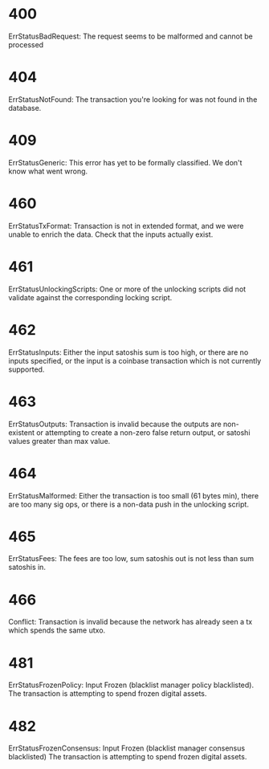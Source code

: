 # 400
ErrStatusBadRequest: The request seems to be malformed and cannot be processed

# 404
ErrStatusNotFound: The transaction you're looking for was not found in the database.

# 409
ErrStatusGeneric: This error has yet to be formally classified. We don't know what went wrong.

# 460
ErrStatusTxFormat: Transaction is not in extended format, and we were unable to enrich the data. Check that the inputs actually exist.

# 461
ErrStatusUnlockingScripts: One or more of the unlocking scripts did not validate against the corresponding locking script.

# 462
ErrStatusInputs: Either the input satoshis sum is too high, or there are no inputs specified, or the input is a coinbase transaction which is not currently supported.

# 463
ErrStatusOutputs: Transaction is invalid because the outputs are non-existent or attempting to create a non-zero false return output, or satoshi values greater than max value.

# 464
ErrStatusMalformed: Either the transaction is too small (61 bytes min), there are too many sig ops, or there is a non-data push in the unlocking script.

# 465
ErrStatusFees: The fees are too low, sum satoshis out is not less than sum satoshis in.

# 466
Conflict: Transaction is invalid because the network has already seen a tx which spends the same utxo.

# 481
ErrStatusFrozenPolicy: Input Frozen (blacklist manager policy blacklisted). The transaction is attempting to spend frozen digital assets.

# 482
ErrStatusFrozenConsensus: Input Frozen (blacklist manager consensus blacklisted) The transaction is attempting to spend frozen digital assets.

